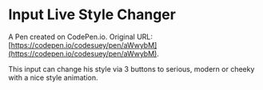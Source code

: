 # Input Live Style Changer

A Pen created on CodePen.io. Original URL: [https://codepen.io/codesuey/pen/aWwybM](https://codepen.io/codesuey/pen/aWwybM).

This input can change his style via 3 buttons to serious, modern or cheeky with a nice style animation.
